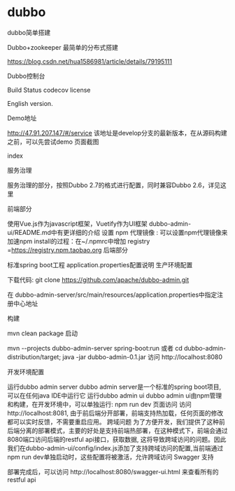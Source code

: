 # dubbo
dubbo简单搭建

Dubbo+zookeeper 最简单的分布式搭建

https://blog.csdn.net/hua1586981/article/details/79195111

Dubbo控制台

Build Status codecov license

English version.

Demo地址

http://47.91.207.147/#/service
该地址是develop分支的最新版本，在从源码构建之前，可以先尝试demo
页面截图

index

服务治理

服务治理的部分，按照Dubbo 2.7的格式进行配置，同时兼容Dubbo 2.6，详见这里

前端部分

使用Vue.js作为javascript框架，Vuetify作为UI框架
dubbo-admin-ui/README.md中有更详细的介绍
设置 npm 代理镜像 : 可以设置npm代理镜像来加速npm install的过程：在~/.npmrc中增加 registry =https://registry.npm.taobao.org
后端部分

标准spring boot工程
application.properties配置说明
生产环境配置

下载代码: git clone https://github.com/apache/dubbo-admin.git

在 dubbo-admin-server/src/main/resources/application.properties中指定注册中心地址

构建

mvn clean package
启动

mvn --projects dubbo-admin-server spring-boot:run
或者
cd dubbo-admin-distribution/target; java -jar dubbo-admin-0.1.jar
访问 http://localhost:8080

开发环境配置

运行dubbo admin server dubbo admin server是一个标准的spring boot项目, 可以在任何java IDE中运行它
运行dubbo admin ui dubbo admin ui由npm管理和构建，在开发环境中，可以单独运行: npm run dev
页面访问 访问 http://localhost:8081, 由于前后端分开部署，前端支持热加载，任何页面的修改都可以实时反馈，不需要重启应用。
跨域问题 为了方便开发，我们提供了这种前后端分离的部署模式，主要的好处是支持前端热部署，在这种模式下，前端会通过8080端口访问后端的restful api接口，获取数据, 这将导致跨域访问的问题。因此我们在dubbo-admin-ui/config/index.js添加了支持跨域访问的配置,当前端通过npm run dev单独启动时，这些配置将被激活，允许跨域访问
Swagger 支持

部署完成后，可以访问 http://localhost:8080/swagger-ui.html 来查看所有的restful api
